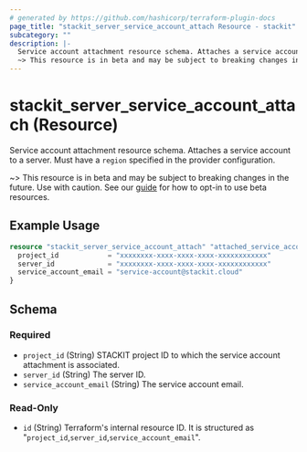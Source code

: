 ```yaml
---
# generated by https://github.com/hashicorp/terraform-plugin-docs
page_title: "stackit_server_service_account_attach Resource - stackit"
subcategory: ""
description: |-
  Service account attachment resource schema. Attaches a service account to a server. Must have a region specified in the provider configuration.
  ~> This resource is in beta and may be subject to breaking changes in the future. Use with caution. See our guide https://registry.terraform.io/providers/stackitcloud/stackit/latest/docs/guides/opting_into_beta_resources for how to opt-in to use beta resources.
---
```


# stackit_server_service_account_attach (Resource)

Service account attachment resource schema. Attaches a service account to a server. Must have a `region` specified in the provider configuration.

~> This resource is in beta and may be subject to breaking changes in the future. Use with caution. See our [guide](https://registry.terraform.io/providers/stackitcloud/stackit/latest/docs/guides/opting_into_beta_resources) for how to opt-in to use beta resources.

## Example Usage

```terraform
resource "stackit_server_service_account_attach" "attached_service_account" {
  project_id            = "xxxxxxxx-xxxx-xxxx-xxxx-xxxxxxxxxxxx"
  server_id             = "xxxxxxxx-xxxx-xxxx-xxxx-xxxxxxxxxxxx"
  service_account_email = "service-account@stackit.cloud"
}
```

<!-- schema generated by tfplugindocs -->
## Schema

### Required

- `project_id` (String) STACKIT project ID to which the service account attachment is associated.
- `server_id` (String) The server ID.
- `service_account_email` (String) The service account email.

### Read-Only

- `id` (String) Terraform's internal resource ID. It is structured as "`project_id`,`server_id`,`service_account_email`".
